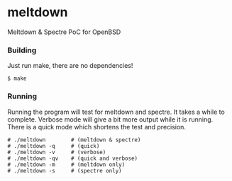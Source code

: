 # meltdown
Meltdown &amp; Spectre PoC for OpenBSD

### Building

Just run make, there are no dependencies!

```
$ make
```

### Running

Running the program will test for meltdown and spectre.
It takes a while to complete.
Verbose mode will give a bit more output while it is running.
There is a quick mode which shortens the test and precision.

```
# ./meltdown		# (meltdown & spectre)
# ./meltdown -q		# (quick)
# ./meltdown -v		# (verbose)
# ./meltdown -qv	# (quick and verbose)
# ./meltdown -m		# (meltdown only)
# ./meltdown -s		# (spectre only)
```
